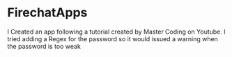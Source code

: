 # FirechatApps
I Created an app following a tutorial created by Master Coding on Youtube. 
I tried adding a Regex for the password so it would issued a warning when the password is too weak
